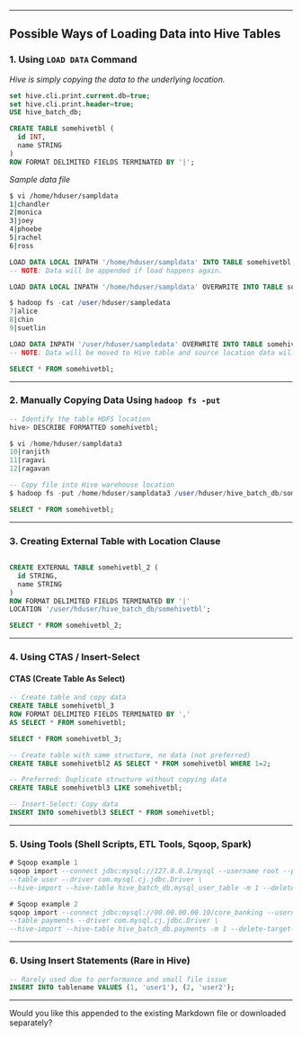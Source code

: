 

---

## Possible Ways of Loading Data into Hive Tables

### 1. Using `LOAD DATA` Command

*Hive is simply copying the data to the underlying location.*

```sql
set hive.cli.print.current.db=true;  
set hive.cli.print.header=true; 
USE hive_batch_db;

CREATE TABLE somehivetbl (
  id INT,
  name STRING
)
ROW FORMAT DELIMITED FIELDS TERMINATED BY '|';
```

*Sample data file*
```bash
$ vi /home/hduser/sampldata
1|chandler
2|monica
3|joey
4|phoebe
5|rachel
6|ross

```

```sql
LOAD DATA LOCAL INPATH '/home/hduser/sampldata' INTO TABLE somehivetbl;
-- NOTE: Data will be appended if load happens again.

LOAD DATA LOCAL INPATH '/home/hduser/sampldata' OVERWRITE INTO TABLE somehivetbl;

$ hadoop fs -cat /user/hduser/sampledata
7|alice
8|chin
9|suetlin

LOAD DATA INPATH '/user/hduser/sampledata' OVERWRITE INTO TABLE somehivetbl;
-- NOTE: Data will be moved to Hive table and source location data will be removed.

SELECT * FROM somehivetbl;

```

---

### 2. Manually Copying Data Using `hadoop fs -put`

```sql
-- Identify the table HDFS location
hive> DESCRIBE FORMATTED somehivetbl;

$ vi /home/hduser/sampldata3
10|ranjith
11|ragavi
12|ragavan

-- Copy file into Hive warehouse location
$ hadoop fs -put /home/hduser/sampldata3 /user/hduser/hive_batch_db/somehivetbl/sampledata3

SELECT * FROM somehivetbl;

```

---

### 3. Creating External Table with Location Clause

```sql

CREATE EXTERNAL TABLE somehivetbl_2 (
  id STRING,
  name STRING
)
ROW FORMAT DELIMITED FIELDS TERMINATED BY '|'
LOCATION '/user/hduser/hive_batch_db/somehivetbl';

SELECT * FROM somehivetbl_2;

```

---

### 4. Using CTAS / Insert-Select

#### CTAS (Create Table As Select)

```sql
-- Create table and copy data
CREATE TABLE somehivetbl_3
ROW FORMAT DELIMITED FIELDS TERMINATED BY ','
AS SELECT * FROM somehivetbl;

SELECT * FROM somehivetbl_3;

```

```sql
-- Create table with same structure, no data (not preferred)
CREATE TABLE somehivetbl2 AS SELECT * FROM somehivetbl WHERE 1=2;
```

```sql
-- Preferred: Duplicate structure without copying data
CREATE TABLE somehivetbl3 LIKE somehivetbl;

-- Insert-Select: Copy data
INSERT INTO somehivetbl3 SELECT * FROM somehivetbl;
```

---

### 5. Using Tools (Shell Scripts, ETL Tools, Sqoop, Spark)

```sql
# Sqoop example 1
sqoop import --connect jdbc:mysql://127.0.0.1/mysql --username root --password Root123$ \
--table user --driver com.mysql.cj.jdbc.Driver \
--hive-import --hive-table hive_batch_db.mysql_user_table -m 1 --delete-target-dir

# Sqoop example 2
sqoop import --connect jdbc:mysql://00.00.00.00.10/core_banking --username izusername --password izpassword \
--table payments --driver com.mysql.cj.jdbc.Driver \
--hive-import --hive-table hive_batch_db.payments -m 1 --delete-target-dir
```

---

### 6. Using Insert Statements (Rare in Hive)

```sql
-- Rarely used due to performance and small file issue
INSERT INTO tablename VALUES (1, 'user1'), (2, 'user2');
```

---

Would you like this appended to the existing Markdown file or downloaded separately?

